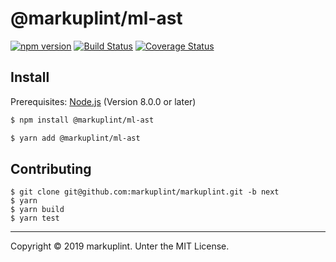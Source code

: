 # @markuplint/ml-ast

[![npm version](https://badge.fury.io/js/%40markuplint%2Fml-ast.svg)](https://www.npmjs.com/package/@markuplint/ml-ast)
[![Build Status](https://travis-ci.org/markuplint/markuplint.svg?branch=next)](https://travis-ci.org/markuplint/markuplint)
[![Coverage Status](https://coveralls.io/repos/github/markuplint/markuplint/badge.svg?branch=next)](https://coveralls.io/github/markuplint/markuplint?branch=next)

## Install

Prerequisites: [Node.js](https://nodejs.org) (Version 8.0.0 or later)

```sh
$ npm install @markuplint/ml-ast

$ yarn add @markuplint/ml-ast
```

## Contributing

```
$ git clone git@github.com:markuplint/markuplint.git -b next
$ yarn
$ yarn build
$ yarn test
```

***

Copyright &copy; 2019 markuplint. Unter the MIT License.




